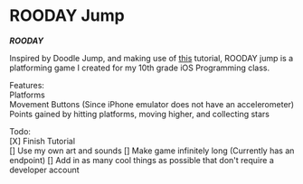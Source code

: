 ROODAY Jump    
===========
***ROODAY***   

Inspired by Doodle Jump, and making use of [this](http://www.raywenderlich.com/63229/make-game-like-mega-jump-spritekit-part-12) tutorial, ROODAY jump is a platforming game I created for my 10th grade iOS Programming class.    

Features:   
Platforms   
Movement Buttons (Since iPhone emulator does not have an accelerometer)   
Points gained by hitting platforms, moving higher, and collecting stars   

Todo:   
[X] Finish Tutorial   
[] Use my own art and sounds
[] Make game infinitely long (Currently has an endpoint)
[] Add in as many cool things as possible that don't require a developer account
